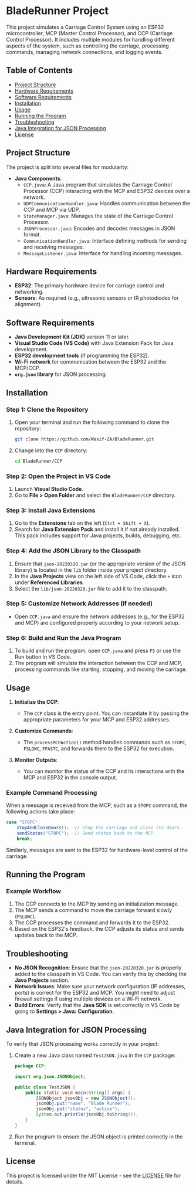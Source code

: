 # BladeRunner Project

This project simulates a Carriage Control System using an ESP32 microcontroller, MCP (Master Control Processor), and CCP (Carriage Control Processor). It includes multiple modules for handling different aspects of the system, such as controlling the carriage, processing commands, managing network connections, and logging events.

## Table of Contents

- [Project Structure](#project-structure)
- [Hardware Requirements](#hardware-requirements)
- [Software Requirements](#software-requirements)
- [Installation](#installation)
- [Usage](#usage)
- [Running the Program](#running-the-program)
- [Troubleshooting](#troubleshooting)
- [Java Integration for JSON Processing](#java-integration-for-json-processing)
- [License](#license)

## Project Structure

The project is split into several files for modularity:

- **Java Components**:
  - `CCP.java`: A Java program that simulates the Carriage Control Processor (CCP) interacting with the MCP and ESP32 devices over a network.
  - `UDPCommunicationHandler.java`: Handles communication between the CCP and MCP via UDP.
  - `StateManager.java`: Manages the state of the Carriage Control Processor.
  - `JSONProcessor.java`: Encodes and decodes messages in JSON format.
  - `CommunicationHandler.java`: Interface defining methods for sending and receiving messages.
  - `MessageListener.java`: Interface for handling incoming messages.

## Hardware Requirements

- **ESP32**: The primary hardware device for carriage control and networking.
- **Sensors**: As required (e.g., ultrasonic sensors or IR photodiodes for alignment).

## Software Requirements

- **Java Development Kit (JDK)** version 11 or later.
- **Visual Studio Code (VS Code)** with Java Extension Pack for Java development.
- **ESP32 development tools** (if programming the ESP32).
- **Wi-Fi network** for communication between the ESP32 and the MCP/CCP.
- **`org.json` library** for JSON processing.

## Installation

### Step 1: Clone the Repository

1. Open your terminal and run the following command to clone the repository:

   ```bash
   git clone https://github.com/Wasif-ZA/BladeRunner.git
   ```

2. Change into the `CCP` directory:

   ```bash
   cd BladeRunner/CCP
   ```

### Step 2: Open the Project in VS Code

1. Launch **Visual Studio Code**.
2. Go to **File > Open Folder** and select the `BladeRunner/CCP` directory.

### Step 3: Install Java Extensions

1. Go to the **Extensions** tab on the left (`Ctrl + Shift + X`).
2. Search for **Java Extension Pack** and install it if not already installed. This pack includes support for Java projects, builds, debugging, etc.

### Step 4: Add the JSON Library to the Classpath

1. Ensure that `json-20220320.jar` (or the appropriate version of the JSON library) is located in the `lib` folder inside your project directory.
2. In the **Java Projects** view on the left side of VS Code, click the `+` icon under **Referenced Libraries**.
3. Select the `lib/json-20220320.jar` file to add it to the classpath.

### Step 5: Customize Network Addresses (if needed)

- Open `CCP.java` and ensure the network addresses (e.g., for the ESP32 and MCP) are configured properly according to your network setup.

### Step 6: Build and Run the Java Program

1. To build and run the program, open `CCP.java` and press `F5` or use the Run button in VS Code.
2. The program will simulate the interaction between the CCP and MCP, processing commands like starting, stopping, and moving the carriage.

## Usage

1. **Initialize the CCP**:
   - The `CCP` class is the entry point. You can instantiate it by passing the appropriate parameters for your MCP and ESP32 addresses.

2. **Customize Commands**:
   - The `processMCPAction()` method handles commands such as `STOPC`, `FSLOWC`, `FFASTC`, and forwards them to the ESP32 for execution.

3. **Monitor Outputs**:
   - You can monitor the status of the CCP and its interactions with the MCP and ESP32 in the console output.

### Example Command Processing

When a message is received from the MCP, such as a `STOPC` command, the following actions take place:

```java
case "STOPC":
    stopAndCloseDoors();  // Stop the carriage and close its doors.
    sendStatus("STOPC");  // Send status back to the MCP.
    break;
```

Similarly, messages are sent to the ESP32 for hardware-level control of the carriage.

## Running the Program

### Example Workflow

1. The CCP connects to the MCP by sending an initialization message.
2. The MCP sends a command to move the carriage forward slowly (`FSLOWC`).
3. The CCP processes the command and forwards it to the ESP32.
4. Based on the ESP32's feedback, the CCP adjusts its status and sends updates back to the MCP.

## Troubleshooting

- **No JSON Recognition**: Ensure that the `json-20220320.jar` is properly added to the classpath in VS Code. You can verify this by checking the **Java Projects** section.
- **Network Issues**: Make sure your network configuration (IP addresses, ports) is correct for the ESP32 and MCP. You might need to adjust firewall settings if using multiple devices on a Wi-Fi network.
- **Build Errors**: Verify that the **Java SDK** is set correctly in VS Code by going to **Settings > Java: Configuration**.

## Java Integration for JSON Processing

To verify that JSON processing works correctly in your project:

1. Create a new Java class named `TestJSON.java` in the `CCP` package:

   ```java
   package CCP;

   import org.json.JSONObject;

   public class TestJSON {
       public static void main(String[] args) {
           JSONObject jsonObj = new JSONObject();
           jsonObj.put("name", "Blade Runner");
           jsonObj.put("status", "active");
           System.out.println(jsonObj.toString());
       }
   }
   ```

2. Run the program to ensure the JSON object is printed correctly in the terminal.

## License

This project is licensed under the MIT License - see the [LICENSE](LICENSE) file for details.
